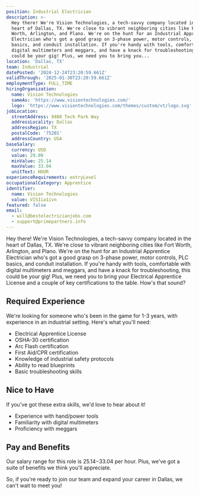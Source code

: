 ```yaml
---
position: Industrial Electrician
description: >-
  Hey there! We're Vision Technologies, a tech-savvy company located in the
  heart of Dallas, TX. We're close to vibrant neighboring cities like Fort
  Worth, Arlington, and Plano. We're on the hunt for an Industrial Apprentice
  Electrician who's got a good grasp on 3-phase power, motor controls, PLC
  basics, and conduit installation. If you're handy with tools, comfortable with
  digital multimeters and meggars, and have a knack for troubleshooting, this
  could be your gig! Plus, we need you to bring you...
location: 'Dallas, TX'
team: Industrial
datePosted: '2024-12-24T23:20:59.661Z'
validThrough: '2025-01-30T23:20:59.661Z'
employmentType: FULL_TIME
hiringOrganization:
  name: Vision Technologies
  sameAs: 'https://www.visiontechnologies.com/'
  logo: 'https://www.visiontechnologies.com/themes/custom/vt/logo.svg'
jobLocation:
  streetAddress: 9480 Tech Park Way
  addressLocality: Dallas
  addressRegion: TX
  postalCode: '75201'
  addressCountry: USA
baseSalary:
  currency: USD
  value: 29.09
  minValue: 25.14
  maxValue: 33.04
  unitText: HOUR
experienceRequirements: entryLevel
occupationalCategory: Apprentice
identifier:
  name: Vision Technologies
  value: VISIia1ivn
featured: false
email:
  - will@bestelectricianjobs.com
  - support@primepartners.info
---
```




Hey there! We're Vision Technologies, a tech-savvy company located in the heart of Dallas, TX. We're close to vibrant neighboring cities like Fort Worth, Arlington, and Plano. We're on the hunt for an Industrial Apprentice Electrician who's got a good grasp on 3-phase power, motor controls, PLC basics, and conduit installation. If you're handy with tools, comfortable with digital multimeters and meggars, and have a knack for troubleshooting, this could be your gig! Plus, we need you to bring your Electrical Apprentice License and a couple of key certifications to the table. How's that sound?

## Required Experience
We're looking for someone who's been in the game for 1-3 years, with experience in an industrial setting. Here's what you'll need:
* Electrical Apprentice License
* OSHA-30 certification
* Arc Flash certification
* First Aid/CPR certification
* Knowledge of industrial safety protocols
* Ability to read blueprints
* Basic troubleshooting skills

## Nice to Have
If you've got these extra skills, we'd love to hear about it!
* Experience with hand/power tools
* Familiarity with digital multimeters
* Proficiency with meggars

## Pay and Benefits
Our salary range for this role is $25.14-$33.04 per hour. Plus, we've got a suite of benefits we think you'll appreciate.

So, if you're ready to join our team and expand your career in Dallas, we can't wait to meet you!
